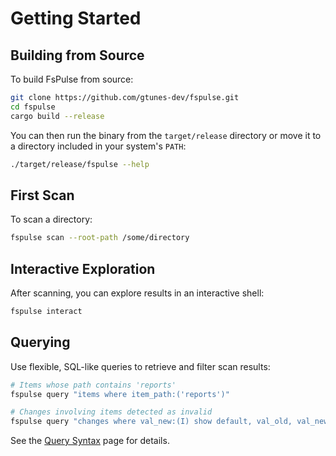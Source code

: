 # Getting Started

## Building from Source

To build FsPulse from source:

```sh
git clone https://github.com/gtunes-dev/fspulse.git
cd fspulse
cargo build --release
```

You can then run the binary from the `target/release` directory or move it to a directory included in your system's `PATH`:

```sh
./target/release/fspulse --help
```

## First Scan

To scan a directory:

```sh
fspulse scan --root-path /some/directory
```

## Interactive Exploration

After scanning, you can explore results in an interactive shell:

```sh
fspulse interact
```

## Querying

Use flexible, SQL-like queries to retrieve and filter scan results:

```sh
# Items whose path contains 'reports'
fspulse query "items where item_path:('reports')"

# Changes involving items detected as invalid
fspulse query "changes where val_new:(I) show default, val_old, val_new order by change_id desc"
```

See the [Query Syntax](query.md) page for details.
